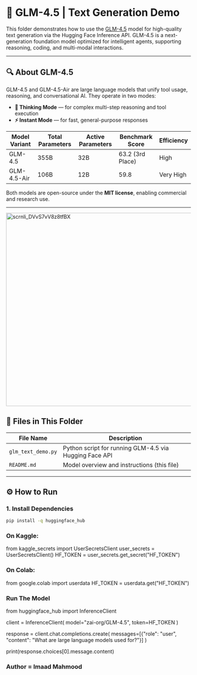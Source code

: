 # 🤖 GLM-4.5 | Text Generation Demo

This folder demonstrates how to use the [GLM-4.5](https://huggingface.co/zai-org/GLM-4.5) model for high-quality text generation via the Hugging Face Inference API. GLM-4.5 is a next-generation foundation model optimized for intelligent agents, supporting reasoning, coding, and multi-modal interactions.

---

## 🔍 About GLM-4.5

GLM-4.5 and GLM-4.5-Air are large language models that unify tool usage, reasoning, and conversational AI. They operate in two modes:

- **🧠 Thinking Mode** — for complex multi-step reasoning and tool execution  
- **⚡ Instant Mode** — for fast, general-purpose responses  

| Model Variant    | Total Parameters | Active Parameters | Benchmark Score | Efficiency |
|------------------|------------------|-------------------|------------------|------------|
| GLM-4.5          | 355B             | 32B               | 63.2 (3rd Place) | High       |
| GLM-4.5-Air      | 106B             | 12B               | 59.8             | Very High  |

Both models are open-source under the **MIT license**, enabling commercial and research use.

---


<img width="750" height="526" alt="scrnli_DVvS7vV8z8tfBX" src="https://github.com/user-attachments/assets/92db533a-deb9-4790-af0d-f2051a78803e" />



## 📁 Files in This Folder

| File Name           | Description                                           |
|---------------------|-------------------------------------------------------|
| `glm_text_demo.py`  | Python script for running GLM-4.5 via Hugging Face API |
| `README.md`         | Model overview and instructions (this file)           |

---

## ⚙️ How to Run

### 1. Install Dependencies

```bash
pip install -q huggingface_hub
```


### On Kaggle:

from kaggle_secrets import UserSecretsClient
user_secrets = UserSecretsClient()
HF_TOKEN = user_secrets.get_secret("HF_TOKEN")


### On Colab:

from google.colab import userdata
HF_TOKEN = userdata.get("HF_TOKEN")


### Run The Model

from huggingface_hub import InferenceClient

client = InferenceClient(
    model="zai-org/GLM-4.5",
    token=HF_TOKEN
)

response = client.chat.completions.create(
    messages=[{"role": "user", "content": "What are large language models used for?"}]
)

print(response.choices[0].message.content)


### Author = Imaad Mahmood
